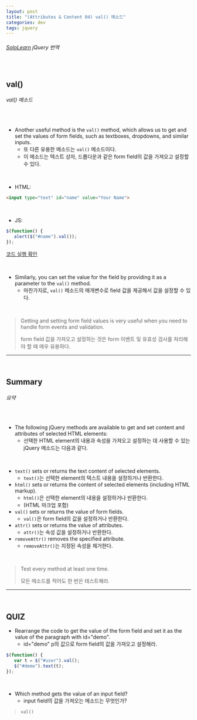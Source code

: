 ```yaml
---
layout: post
title: "(Attributes & Content 04) val() 메소드"
categories: dev
tags: jquery
---
```


###### [SoloLearn](https://www.sololearn.com/) jQuery 번역

<br>

## val()

###### val() 메소드

<br>

- Another useful method is the `val()` method, which allows us to get and set the values of form fields, such as textboxes, dropdowns, and similar inputs.
  - 또 다른 유용한 메소드는 `val()` 메소드이다.
  - 이 메소드는 텍스트 상자, 드롭다운과 같은 form field의 값을 가져오고 설정할 수 있다.

<br>

- HTML:

```html
<input type="text" id="name" value="Your Name">
```

<br>

- JS:

```js
$(function() {
   alert($("#name").val());
});
```

[코드 실행 확인](https://code.sololearn.com/1110/#js)

<br>

- Similarly, you can set the value for the field by providing it as a parameter to the `val()` method.
  - 마찬가지로, `val()` 메소드의 매개변수로 field 값을 제공해서 값을 설정할 수 있다.

<br>

> Getting and setting form field values is very useful when you need to handle form events and validation.
>
> form field 값을 가져오고 설정하는 것은 form 이벤트 및 유효성 검사를 처리해야 할 때 매우 유용하다.

------

<br>

## Summary

###### 요약

<br>

- The following jQuery methods are available to get and set content and attributes of selected HTML elements:
  - 선택한 HTML element의 내용과 속성을 가져오고 설정하는 데 사용할 수 있는 jQuery 메소드는 다음과 같다.

<br>

- `text()` sets or returns the text content of selected elements.
  - `text()`는 선택한 element의 텍스트 내용을 설정하거나 반환한다.
- `html()` sets or returns the content of selected elements (including HTML markup).
  - `html()`은 선택한 element의 내용을 설정하거나 반환한다.
  - (HTML 마크업 포함)
- `val()` sets or returns the value of form fields.
  - `val()`은 form field의 값을 설정하거나 반환한다.
- `attr()` sets or returns the value of attributes.
  - `attr()`는 속성 값을 설정하거나 반환한다.
- `removeAttr()` removes the specified attribute.
  - `removeAttr()`는 지정된 속성을 제거한다.

<br>

> Test every method at least one time.
>
> 모든 메소드를 적어도 한 번은 테스트해라.

------

<br>

## QUIZ

- Rearrange the code to get the value of the form field and set it as the value of the paragraph with id="demo".
  - id="demo" p의 값으로 form field의 값을 가져오고 설정해라.

```js
$(function() {
   var t = $("#user").val();
   $("#demo").text(t);
});
```

<br>

- Which method gets the value of an input field?
  - input field의 값을 가져오는 메소드는 무엇인가?

> `val()`

<br>

